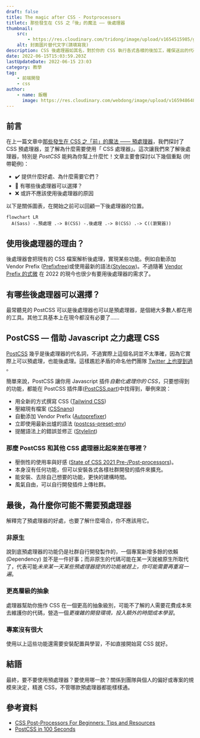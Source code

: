 ```yaml
---
draft: false
title: The magic after CSS - Postprocessors
titletc: 那些發生在 CSS 之「後」的魔法 —— 後處理器
thumbnail:
    src:
        - https://res.cloudinary.com/tridong/image/upload/v1654515985/global/%E4%B8%89%E8%A7%92%E6%9D%B1%E6%9D%B1-%E5%93%81%E7%89%8C%E5%B1%95%E7%A4%BA%E5%B0%81%E9%9D%A2.png
    alt: 封面圖片替代文字(請填寫我)
description: CSS 後處理器如其名，對於你的 CSS 執行各式各樣的後加工，確保送出的代碼完美無瑕。
date: 2022-06-15T15:03:59.203Z
lastUpdateDate: 2022-06-15 23:03
category: 教學
tag:
    - 前端開發
    - css
author:
    - name: 飯糰
      image: https://res.cloudinary.com/webdong/image/upload/v1659486489/global/riceball.png
---
```


## 前言

在上一篇文章中[那些發生在 CSS 之「前」的魔法 —— 預處理器](https://www.tridong.com/post/tutorial/the-magic-before-css-preprocessors/)，我們探討了 CSS 預處理器，並了解為什麼需要使用「 CSS 處理器」。這次讓我們來了解後處理器，特別是 _PostCSS_ 能夠為你幫上什麼忙！文章主要會探討以下幾個重點 (附帶範例)：

-   ✔️ 提供什麼好處、為什麼需要它們？
-   🔎 有哪些後處理器可以選擇？
-   ❌ 或許不應該使用後處理器的原因

以下是關係圖表，在開始之前可以回顧一下後處理器的位置。

```mermaid
flowchart LR
  A(Sass) -.預處理 .-> B(CSS) -.後處理 .-> B(CSS) .-> C((瀏覽器))
```

## 使用後處理器的理由？

後處理器會把現有的 CSS 檔案解析後處理，實現某些功能。例如自動添加 Vendor Prefix ([Prefixfree](https://projects.verou.me/prefixfree/))或使用最新的語法([Stylecow](https://stylecow.github.io/))。不過隨著 [Vendor Prefix 的式微](https://css-tricks.com/is-vendor-prefixing-dead/) 在 2022 的現今也很少有要用後處理器的需求了。

## 有哪些後處理器可以選擇？

最常聽見的 PostCSS 可以是後處理器也可以是預處理器，是個絕大多數人都在用的工具。其他工具基本上在現今都沒有必要了……

## PostCSS — 借助 Javascript 之力處理 CSS

[PostCSS](https://postcss.org/) 幾乎是後處理器的代名詞，不過實際上這個名詞並不太準確，因為它實際上可以預處理，也能後處理。這樣尷尬矛盾的命名他們團隊 [Twitter 上也提到過](https://twitter.com/PostCSS/status/626046993006239744) 。

簡單來說，PostCSS 讓你用 Javascript 插件*自動化處理你的 CSS*，只要想得到的功能，都能在 PostCSS 插件庫([PostCSS.part](https://www.postcss.parts/))中找得到，舉例來說：

-   用全新的方式撰寫 CSS ([Tailwind CSS](https://tailwindcss.com/docs/installation/using-postcss))
-   壓縮現有檔案 ([CSSnano](https://cssnano.co/))
-   自動添加 Vendor Prefix ([Autoprefixer](https://github.com/postcss/autoprefixer))
-   立即使用最新出爐的語法 ([postcss-preset-env](https://preset-env.cssdb.org/))
-   提醒語法上的錯誤並修正 ([Stylelint](https://stylelint.io/))

### 那麼 PostCSS 和其他 CSS 處理器比起來差在哪裡？

-   壓倒性的使用率與好感 ([State of CSS 2021 Pre-/Post-processors](https://2021.stateofcss.com/en-US/technologies/pre-post-processors))。
-   本身沒有任何功能，但可以安裝各式各樣社群開發的插件來擴充。
-   能安裝、去除自己想要的功能，更快的建構時間。
-   風氣自由，可以自行開發插件上傳社群。

## 最後，為什麼你可能不需要預處理器

解釋完了預處理器的好處，也要了解什麼場合，你不應該用它。

### 非原生

說到底預處理器的功能仍是社群自行開發製作的，一個專案新增多餘的依賴 (Dependency) 並不是一件好事；而非原生的代碼可能在某一天就被原生所取代了，代表可能*未來某一天某些預處理器提供的功能被趕上，你可能需要再重寫一遍*。

### 更高層級的抽象

處理器幫助你施作 CSS 在一個更高的抽象級別，可能不了解的人需要花費成本來去維護你的代碼，營造一個*更複雜的開發環境，投入額外的時間成本學習*。

### 專案沒有很大

使用以上這些功能還需要安裝配置與學習，不如直接開始寫 CSS 就好。

## 結語

最終，要不要使用預處理器？要使用哪一款？關係到團隊與個人的偏好或專案的規模來決定，精進 CSS，不管哪款預處理器都能樣樣通。

## 參考資料

-   [CSS Post-Processors For Beginners: Tips and Resources](https://www.hongkiat.com/blog/css-post-processors-tips-resources/)
-   [PostCSS in 100 Seconds](https://www.youtube.com/watch?v=WhCXiEwdU1A)

